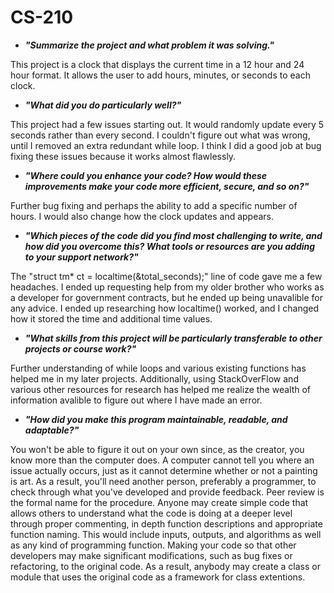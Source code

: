 # CS-210
- ***"Summarize the project and what problem it was solving."***


This project is a clock that displays the current time in a 12 hour and 24 hour format. It allows the user to add hours, minutes, or seconds to each clock.
  
  
- ***"What did you do particularly well?"***


This project had a few issues starting out. It would randomly update every 5 seconds rather than every second. I couldn't figure out what was wrong, until I removed an extra redundant while loop. I think I did a good job at bug fixing these issues because it works almost flawlessly.


- ***"Where could you enhance your code? How would these improvements make your code more efficient, secure, and so on?"***


Further bug fixing and perhaps the ability to add a specific number of hours. I would also change how the clock updates and appears.


- ***"Which pieces of the code did you find most challenging to write, and how did you overcome this? What tools or resources are you adding to your support network?"***


The "struct tm* ct = localtime(&total_seconds);" line of code gave me a few headaches. I ended up requesting help from my older brother who works as a developer for government contracts, but he ended up being unavalible for any advice. I ended up researching how localtime() worked, and I changed how it stored the time and additional time values.



- ***"What skills from this project will be particularly transferable to other projects or course work?"***


Further understanding of while loops and various existing functions has helped me in my later projects. Additionally, using StackOverFlow and various other resources for research has helped me realize the wealth of information avalible to figure out where I have made an error.

  
- ***"How did you make this program maintainable, readable, and adaptable?"***


You won't be able to figure it out on your own since, as the creator, you know more than the computer does. A computer cannot tell you where an issue actually occurs, just as it cannot determine whether or not a painting is art. As a result, you'll need another person, preferably a programmer, to check through what you've developed and provide feedback. Peer review is the formal name for the procedure. Anyone may create simple code that allows others to understand what the code is doing at a deeper level through proper commenting, in depth function descriptions and appropriate function naming. This would include inputs, outputs, and algorithms as well as any kind of programming function. Making your code so that other developers may make significant modifications, such as bug fixes or refactoring, to the original code. As a result, anybody may create a class or module that uses the original code as a framework for class extentions.

